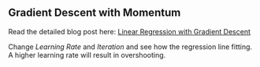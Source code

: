 ## Gradient Descent with Momentum

Read the detailed blog post here: [Linear Regression with Gradient Descent](https://ikocabiyik.com/data-science/linear-regression-with-gradient-descent/)  

Change *Learning Rate* and *Iteration* and see how the regression line fitting.  A higher learning rate will result in overshooting.  
